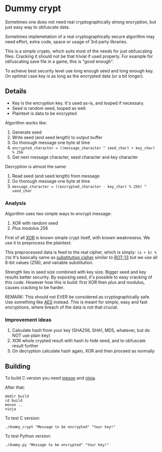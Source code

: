 # Dummy crypt

Sometimes one does not need real cryptographically strong encryption,
but just easy way to obfuscate data.

Sometimes implemetation of a real cryptographically secure algorithm
may need effort, extra code, space or usage of 3rd party libraries.

This is a simple crypto, which suits most of the needs for just obfuscating files.
Cracking it should not be that trivial if used properly.
For example for obfuscating save file in a game, this is "good enough".

To achieve best security level use long enough seed and long enough key.
On optimal case key is as long as the encrypted data (or a bit longer).

## Details

 - Key is the encryption key. It's used as-is, and looped if necessary.
 - Seed is random seed, looped as well.
 - Plaintext is data to be encrypted

Algorithm works like:

 1. Generate seed
 2. Write seed (and seed length) to output buffer
 3. Go thorough message one byte at time
 4. `encrypted_character = ((message_character ^ seed_char) + key_char) % 256`
 5. Get next message character, seed character and key character

Decryption is almost the same:

 1. Read seed (and seed length) from message
 2. Go thorough message one byte at time
 3. `message_character = ((encrypted_character - key_char) % 256) ^ seed_char`

### Analysis

Algorithm uses two simple ways to encrypt message:

 1. XOR with random seed
 2. Plus modulus 256

First of all [XOR](https://en.wikipedia.org/wiki/XOR_cipher) is known simple crypt itself, with known weaknesess.
We use it to preprocess the plaintext.

This preprocessed data is feed to the real cipher, which is simply: `(a + b) % 256`
It's basically same as [substitution cipher](https://en.wikipedia.org/wiki/Substitution_cipher)
similar to [ROT-13](https://en.wikipedia.org/wiki/ROT13)
but we use all 8-bit values (256), and variable substitution.

Strength lies in seed size combined with key size. Bigger seed and key results better security.
By exposing seed, it's possible to easy cracking of this code.
However how this is build: first XOR then plus and modulus, causes cracking to be harder.

REMARK: This should not EVER be considered as cryptographically safe.
Use something like [AES](https://en.wikipedia.org/wiki/Advanced_Encryption_Standard) instead.
This is meant for simple, easy and fast encryptions, where breach of the data is not that crucial.

### Improvement ideas

 1. Calculate hash from your key (SHA256, SHA1, MD5, whatever, but do NOT use plain key)
 2. XOR whole crypted result with hash to hide seed, and to obfuscate result further
 3. On decryption calculate hash again, XOR and then proceed as normally

## Building

To build C version you need [meson](http://mesonbuild.com/) and [ninja](https://ninja-build.org/).

After that:

    mkdir build
    cd build
    meson ..
    ninja

To test C version:

    ./dummy_crypt "Message to be encrypted" "Your key!"

To test Python version:

    ./dummy.py "Message to be encrypted" "Your key!"
